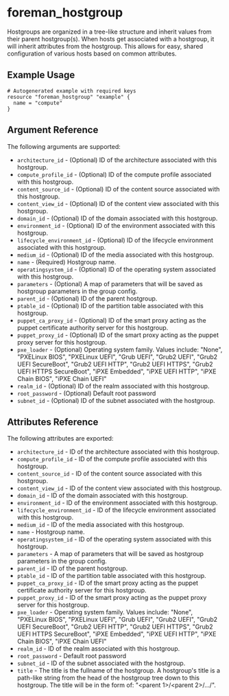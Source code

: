 
# foreman_hostgroup


Hostgroups are organized in a tree-like structure and inherit values from their parent hostgroup(s). When hosts get associated with a hostgroup, it will inherit attributes from the hostgroup. This allows for easy, shared configuration of various hosts based on common attributes.


## Example Usage

```
# Autogenerated example with required keys
resource "foreman_hostgroup" "example" {
  name = "compute"
}
```


## Argument Reference

The following arguments are supported:

- `architecture_id` - (Optional) ID of the architecture associated with this hostgroup.
- `compute_profile_id` - (Optional) ID of the compute profile associated with this hostgroup.
- `content_source_id` - (Optional) ID of the content source associated with this hostgroup.
- `content_view_id` - (Optional) ID of the content view associated with this hostgroup.
- `domain_id` - (Optional) ID of the domain associated with this hostgroup.
- `environment_id` - (Optional) ID of the environment associated with this hostgroup.
- `lifecycle_environment_id` - (Optional) ID of the lifecycle environment associated with this hostgroup.
- `medium_id` - (Optional) ID of the media associated with this hostgroup.
- `name` - (Required) Hostgroup name.
- `operatingsystem_id` - (Optional) ID of the operating system associated with this hostgroup.
- `parameters` - (Optional) A map of parameters that will be saved as hostgroup parameters in the group config.
- `parent_id` - (Optional) ID of the parent hostgroup.
- `ptable_id` - (Optional) ID of the partition table associated with this hostgroup.
- `puppet_ca_proxy_id` - (Optional) ID of the smart proxy acting as the puppet certificate authority server for this hostgroup.
- `puppet_proxy_id` - (Optional) ID of the smart proxy acting as the puppet proxy server for this hostgroup.
- `pxe_loader` - (Optional) Operating system family. Values include: "None", "PXELinux BIOS", "PXELinux UEFI", "Grub UEFI", "Grub2 UEFI", "Grub2 UEFI SecureBoot", "Grub2 UEFI HTTP", "Grub2 UEFI HTTPS", "Grub2 UEFI HTTPS SecureBoot", "iPXE Embedded", "iPXE UEFI HTTP", "iPXE Chain BIOS", "iPXE Chain UEFI"
- `realm_id` - (Optional) ID of the realm associated with this hostgroup.
- `root_password` - (Optional) Default root password
- `subnet_id` - (Optional) ID of the subnet associated with the hostgroup.


## Attributes Reference

The following attributes are exported:

- `architecture_id` - ID of the architecture associated with this hostgroup.
- `compute_profile_id` - ID of the compute profile associated with this hostgroup.
- `content_source_id` - ID of the content source associated with this hostgroup.
- `content_view_id` - ID of the content view associated with this hostgroup.
- `domain_id` - ID of the domain associated with this hostgroup.
- `environment_id` - ID of the environment associated with this hostgroup.
- `lifecycle_environment_id` - ID of the lifecycle environment associated with this hostgroup.
- `medium_id` - ID of the media associated with this hostgroup.
- `name` - Hostgroup name.
- `operatingsystem_id` - ID of the operating system associated with this hostgroup.
- `parameters` - A map of parameters that will be saved as hostgroup parameters in the group config.
- `parent_id` - ID of the parent hostgroup.
- `ptable_id` - ID of the partition table associated with this hostgroup.
- `puppet_ca_proxy_id` - ID of the smart proxy acting as the puppet certificate authority server for this hostgroup.
- `puppet_proxy_id` - ID of the smart proxy acting as the puppet proxy server for this hostgroup.
- `pxe_loader` - Operating system family. Values include: "None", "PXELinux BIOS", "PXELinux UEFI", "Grub UEFI", "Grub2 UEFI", "Grub2 UEFI SecureBoot", "Grub2 UEFI HTTP", "Grub2 UEFI HTTPS", "Grub2 UEFI HTTPS SecureBoot", "iPXE Embedded", "iPXE UEFI HTTP", "iPXE Chain BIOS", "iPXE Chain UEFI"
- `realm_id` - ID of the realm associated with this hostgroup.
- `root_password` - Default root password
- `subnet_id` - ID of the subnet associated with the hostgroup.
- `title` - The title is the fullname of the hostgroup.  A hostgroup's title is a path-like string from the head of the hostgroup tree down to this hostgroup.  The title will be in the form of: "<parent 1>/<parent 2>/.../<name>".

